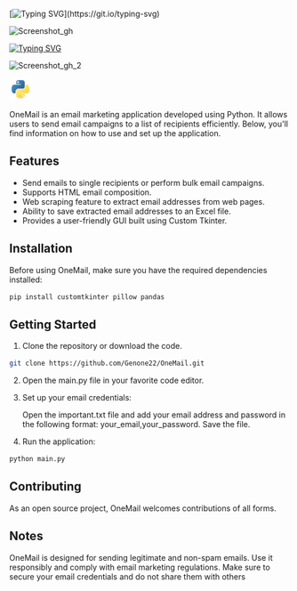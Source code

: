 [![Typing SVG](https://readme-typing-svg.herokuapp.com?font=Fira+Code&pause=1000&color=1A1A1A&width=435&lines=Hi+there!+;With+OneMail+app%2C+you+will+be+able+;to+send+single+and+bulk+emails.)](https://git.io/typing-svg)

![Screenshot_gh](https://user-images.githubusercontent.com/100020872/216314980-34eb805e-3a28-4b9e-9733-3d3c19f2c198.png)


[![Typing SVG](https://readme-typing-svg.herokuapp.com?font=Fira+Code&weight=500&pause=1000&color=000000&width=435&height=30&lines=You+can+also+extract;email+addresses+from+URLs)](https://git.io/typing-svg)


![Screenshot_gh_2](https://user-images.githubusercontent.com/100020872/216316617-e2199f44-5ef9-4898-85c3-41a6be490299.png)


<p align="left"> <a href="https://www.python.org" target="_blank" rel="noreferrer"> <img src="https://raw.githubusercontent.com/devicons/devicon/master/icons/python/python-original.svg" alt="python" width="40" height="40"/> </a> </p>


OneMail is an email marketing application developed using Python. It allows users to send email campaigns to a list of recipients efficiently. Below, you'll find information on how to use and set up the application.

## Features

- Send emails to single recipients or perform bulk email campaigns.
- Supports HTML email composition.
- Web scraping feature to extract email addresses from web pages.
- Ability to save extracted email addresses to an Excel file.
- Provides a user-friendly GUI built using Custom Tkinter.


## Installation

Before using OneMail, make sure you have the required dependencies installed:

```bash
pip install customtkinter pillow pandas
```
    
## Getting Started

1. Clone the repository or download the code.

```bash
git clone https://github.com/Genone22/OneMail.git
```

2. Open the main.py file in your favorite code editor.

3. Set up your email credentials:

    Open the important.txt file and add your email address and password in the following format: your_email,your_password. Save the file.
4. Run the application:
```bash
python main.py
```

## Contributing

As an open source project, OneMail welcomes contributions of all forms.

## Notes

OneMail is designed for sending legitimate and non-spam emails. Use it responsibly and comply with email marketing regulations.
Make sure to secure your email credentials and do not share them with others
